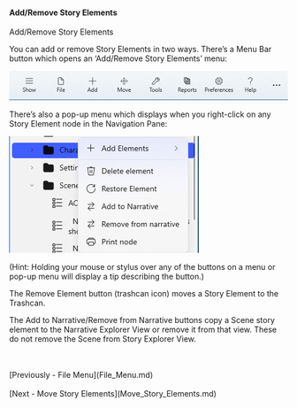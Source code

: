 #### Add/Remove Story Elements ####
Add/Remove Story Elements <br/>

You can add or remove Story Elements in two ways. There’s a Menu Bar button which opens an ‘Add/Remove Story Elements’ menu: <br/>

![](Menu-Bar-4.png)

There’s also a pop-up menu which displays when you right-click on any Story Element node in the Navigation Pane: <br/>

![](Story-Element-Flyout.png)

(Hint: Holding your mouse or stylus over any of the buttons on a menu or pop-up menu will display a tip describing the button.) <br/>


The Remove Element button (trashcan icon) moves a Story Element to the Trashcan. <br/>

The Add to Narrative/Remove from Narrative buttons copy a Scene story element to the Narrative Explorer View or remove it from that view.  These do not remove the Scene from Story Explorer View. <br/>


 <br/>
 <br/>
[Previously - File Menu](File_Menu.md) <br/>
 <br/>
[Next - Move Story Elements](Move_Story_Elements.md) <br/>
 <br/>

